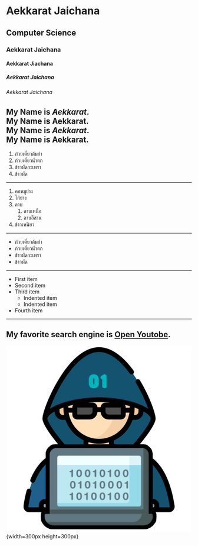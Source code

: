 # Aekkarat Jaichana
## Computer Science
### Aekkarat Jaichana
#### Aekkarat Jiachana
##### Aekkarat Jaichana
###### Aekkarat Jaichana
My Name is *Aekkarat*. <br>
My Name is **Aekkarat**. <br>
My Name is ***Aekkarat***. <br>
My Name is **Aekkarat**. <br>
---
1. ก๋วยเตี๋ยวต้มยำ
2. ก๋วยเตี๋ยวน้ำตก
3. ข้าวผัดกะเพรา
4. ข้าวผัด
---
1. คอหมูย่าง
2. ไก่ย่าง
3. ลาบ
    1. ลาบเหนือ
    2. ลาบอีสาน
4. ข้าวเหนียว
---
- ก๋วยเตี๋ยวต้มยำ
- ก๋วยเตี๋ยวน้ำตก
- ข้าวผัดกะเพรา
- ข้าวผัด
---
- First item
- Second item
- Third item
    - Indented item
    - Indented item
- Fourth item
---
My favorite search engine is [Open Youtobe](https://www.youtube.com/).
---
![My idol](kong.png){width=300px height=300px}
